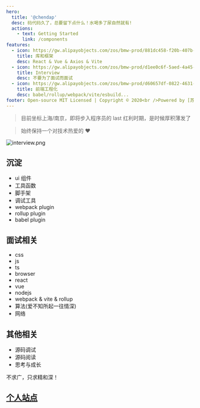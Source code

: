 ```yaml
---
hero:
  title: '@chendap'
  desc: 码代码久了，总要留下点什么！水喝多了尿自然就有!
  actions:
    - text: Getting Started
      link: /components
features:
  - icon: https://gw.alipayobjects.com/zos/bmw-prod/881dc458-f20b-407b-947a-95104b5ec82b/k79dm8ih_w144_h144.png
    title: 库和框架
    desc: React & Vue & Axios & Vite
  - icon: https://gw.alipayobjects.com/zos/bmw-prod/d1ee0c6f-5aed-4a45-a507-339a4bfe076c/k7bjsocq_w144_h144.png
    title: Interview
    desc: 不要为了面试而面试
  - icon: https://gw.alipayobjects.com/zos/bmw-prod/d60657df-0822-4631-9d7c-e7a869c2f21c/k79dmz3q_w126_h126.png
    title: 前端工程化
    desc: babel/rollup/webpack/vite/esbuild...
footer: Open-source MIT Licensed | Copyright © 2020<br />Powered by [苏ICP备2021048304号-1](https://beian.miit.gov.cn/#/Integrated/index)
---
```


> 目前坐标上海/南京，即将步入程序员的 last 红利时期，是时候厚积薄发了

> 始终保持一个对技术热爱的 ❤️

![interview.png](https://s2.loli.net/2022/07/21/ZIaF8mitBkeSwfq.png)

## 沉淀

- ui 组件
- 工具函数
- 脚手架
- 调试工具
- webpack plugin
- rollup plugin
- babel plugin

## 面试相关

- css
- js
- ts
- browser
- react
- vue
- nodejs
- webpack & vite & rollup
- 算法(爱不知所起一往情深)
- 网络

## 其他相关

- 源码调试
- 源码阅读
- 思考与成长

不求广，只求精和深！

## [个人站点](http://niaogege.cn/)
